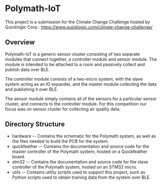# Polymath-IoT

This project is a submission for the Climate Change Challenge hosted by Quicklogic Corp.: https://www.quicklogic.com/climate-change-challenge/

## Overview

Polymath-IoT is a generic sensor cluster consisting of two separate modules that connect together, a controller module and sensor module. The module is intended to be attached to a room and passively collect and publish data over BLE.

The controller module consists of a two-micro system, with the slave system acting as an IO expander, and the master module collecting the data and publishing it over BLE.

The sensor module simply contains all of the sensors for a particular sensor cluster, and connects to the controller module. For this competition our focus was on sensor cluster for collecting air quality data.

## Directory Structure
- hardware -- Contains the schematic for the Polymath system, as well as the files needed to build the PCB for the system.
- quickfeather -- Contains the documentation and source code for the master controller of the Polymath system, hosted on a Quickfeather board.
- stm32 -- Contains the documentation and source code for the slave controller of the Polymath system, hosted on an STM32 micro.
- utils -- Contains utility scripts used to support this project, such as Python scripts used to obtain training data from the system over BLE.